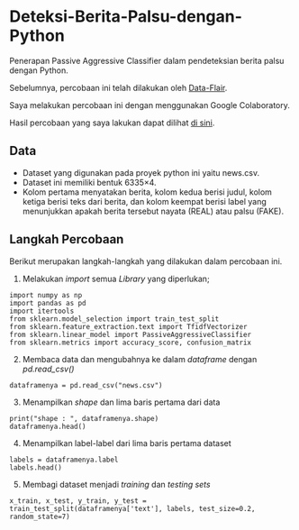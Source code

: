 # Deteksi-Berita-Palsu-dengan-Python
Penerapan Passive Aggressive Classifier dalam pendeteksian berita palsu dengan Python.

Sebelumnya, percobaan ini telah dilakukan oleh [Data-Flair](https://data-flair.training/).

Saya melakukan percobaan ini dengan menggunakan Google Colaboratory.

Hasil percobaan yang saya lakukan dapat dilihat [di sini](https://colab.research.google.com/drive/1devttGsOx6KMDdLcOROAu0hK006NLVPR?usp=sharing).

## Data
- Dataset yang digunakan pada proyek python ini yaitu news.csv.
- Dataset ini memiliki bentuk 6335×4.
- Kolom pertama menyatakan berita, kolom kedua berisi judul, kolom ketiga berisi teks dari berita, dan kolom keempat berisi label yang menunjukkan apakah berita tersebut nayata (REAL) atau palsu (FAKE).

## Langkah Percobaan
Berikut merupakan langkah-langkah yang dilakukan dalam percobaan ini.

1.  Melakukan *import* semua *Library* yang diperlukan;

```
import numpy as np
import pandas as pd
import itertools
from sklearn.model_selection import train_test_split
from sklearn.feature_extraction.text import TfidfVectorizer
from sklearn.linear_model import PassiveAggressiveClassifier
from sklearn.metrics import accuracy_score, confusion_matrix
```

2.  Membaca data dan mengubahnya ke dalam *dataframe* dengan *pd.read_csv()*

```
dataframenya = pd.read_csv("news.csv")
```

3.  Menampilkan *shape* dan lima baris pertama dari data

```
print("shape : ", dataframenya.shape)
dataframenya.head()
```
4.  Menampilkan label-label dari lima baris pertama dataset

```
labels = dataframenya.label
labels.head()
```

5.  Membagi dataset menjadi *training* dan *testing sets*

```
x_train, x_test, y_train, y_test = train_test_split(dataframenya['text'], labels, test_size=0.2, random_state=7)
```

